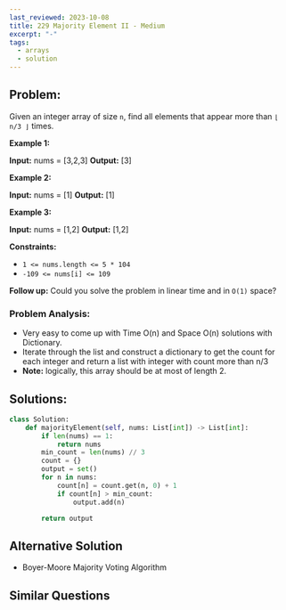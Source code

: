 ```yaml
---
last_reviewed: 2023-10-08
title: 229 Majority Element II - Medium
excerpt: "-"
tags:
  - arrays
  - solution
---
```

## Problem:

Given an integer array of size `n`, find all elements that appear more than `⌊ n/3 ⌋` times.

**Example 1:**

**Input:** nums = [3,2,3]
**Output:** [3]

**Example 2:**

**Input:** nums = [1]
**Output:** [1]

**Example 3:**

**Input:** nums = [1,2]
**Output:** [1,2]

**Constraints:**

- `1 <= nums.length <= 5 * 104`
- `-109 <= nums[i] <= 109`

**Follow up:** Could you solve the problem in linear time and in `O(1)` space?
### Problem Analysis:

- Very easy to come up with Time O(n) and Space O(n) solutions with Dictionary.
- Iterate through the list and construct a dictionary to get the count for each integer and return a list with integer with count more than n/3
- **Note:** logically, this array should be at most of length 2.

## Solutions:

```python
class Solution:
    def majorityElement(self, nums: List[int]) -> List[int]:
        if len(nums) == 1:
            return nums        
        min_count = len(nums) // 3
        count = {}
        output = set()
        for n in nums:
            count[n] = count.get(n, 0) + 1
            if count[n] > min_count:
                output.add(n)

        return output
```
## Alternative Solution

- Boyer-Moore Majority Voting Algorithm

## Similar Questions